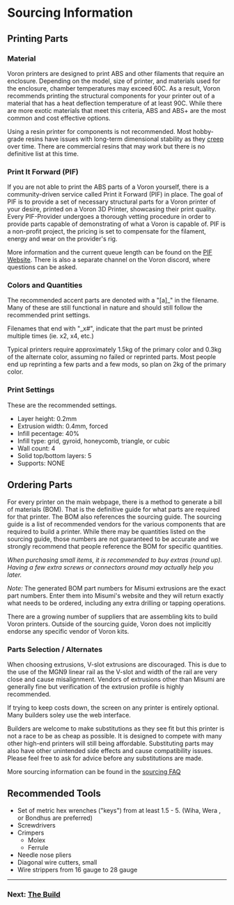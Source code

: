 # Sourcing Information

## Printing Parts

### Material

Voron printers are designed to print ABS and other filaments that require an enclosure. Depending on the model, size of printer, and materials used for the enclosure, chamber temperatures may exceed 60C. As a result, Voron recommends printing the structural components for your printer out of a material that has a heat deflection temperature of at least 90C. While there are more exotic materials that meet this criteria, ABS and ABS+ are the most common and cost effective options.

Using a resin printer for components is not recommended. Most hobby-grade resins have issues with long-term dimensional stability as they [creep](https://en.wikipedia.org/wiki/Creep_(deformation)) over time. There are commercial resins that may work but there is no definitive list at this time.

### Print It Forward (PIF)

If you are not able to print the ABS parts of a Voron yourself, there is a community-driven service called Print it Forward (PIF) in place. The goal of PIF is to provide a set of necessary structural parts for a Voron printer of your desire, printed on a Voron 3D Printer, showcasing their print quality. Every PIF-Provider undergoes a thorough vetting procedure in order to provide parts capable of demonstrating of what a Voron is capable of. PIF is a non-profit project, the pricing is set to compensate for the filament, energy and wear on the provider's rig.

More information and the current queue length can be found on the [PIF Website](https://pif.voron.dev/). There is also a separate channel on the Voron discord, where questions can be asked.

### Colors and Quantities

The recommended accent parts are denoted with a "[a]_" in the filename. Many of these are still functional in nature and should still follow the recommended print settings.

Filenames that end with "_x#", indicate that the part must be printed multiple times (ie. x2, x4, etc.)

Typical printers require approximately 1.5kg of the primary color and 0.3kg of the alternate color, assuming no failed or reprinted parts. Most people end up reprinting a few parts and a few mods, so plan on 2kg of the primary color.

### Print Settings

These are the recommended settings.

- Layer height: 0.2mm
- Extrusion width: 0.4mm, forced
- Infill pecentage: 40%
- Infill type: grid, gyroid, honeycomb, triangle, or cubic
- Wall count: 4
- Solid top/bottom layers: 5
- Supports: NONE


## Ordering Parts

For every printer on the main webpage, there is a method to generate a bill of materials (BOM).  That is the definitive guide for what parts are required for that printer.  The BOM also references the sourcing guide.  The sourcing guide is a list of recommended vendors for the various components that are required to build a printer.  While there may be quantities listed on the sourcing guide, those numbers are not guaranteed to be accurate and we strongly recommend that people reference the BOM for specific quantities.

*When purchasing small items, it is recommended to buy extras (round up). Having a few extra screws or connectors around may actually help you later.*

_Note:_ The generated BOM part numbers for Misumi extrusions are the exact part numbers.  Enter them into Misumi's website and they will return exactly what needs to be ordered, including any extra drilling or tapping operations.

There are a growing number of suppliers that are assembling kits to build Voron printers.  Outside of the sourcing guide, Voron does not implicitly endorse any specific vendor of Voron kits.

### Parts Selection / Alternates

When choosing extrusions, V-slot extrusions are discouraged.  This is due to the use of the MGN9 linear rail as the V-slot and width of the rail are very close and cause misalignment.  Vendors of extrusions other than Misumi are generally fine but verification of the extrusion profile is highly recommended.

If trying to keep costs down, the screen on any printer is entirely optional. Many builders soley use the web interface.

Builders are welcome to make substitutions as they see fit but this printer is not a race to be as cheap as possible. It is designed to compete with many other high-end printers will still being affordable. Substituting parts may also have other unintended side effects and cause compatibility issues. Please feel free to ask for advice before any substitutions are made.

More sourcing information can be found in the [sourcing FAQ](./sourcing_faq.md)

## Recommended Tools

* Set of metric hex wrenches ("keys") from at least 1.5 - 5. (Wiha, Wera , or Bondhus are preferred)
* Screwdrivers
* Crimpers
	* Molex
	* Ferrule
* Needle nose pliers
* Diagonal wire cutters, small
* Wire strippers from 16 gauge to 28 gauge

---

### Next: [The Build](./build/README.md)
